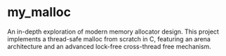 # my_malloc
An in-depth exploration of modern memory allocator design. This project implements a thread-safe malloc from scratch in C, featuring an arena architecture and an advanced lock-free cross-thread free mechanism.
